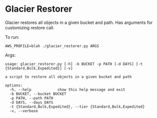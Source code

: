 # Glacier Restorer

Glacier restores all objects in a given bucket and path. Has arguments for
customizing restore call.

To run:

```
AWS_PROFILE=blah ./glacier_restorer.py ARGS
```

Args:

```
usage: glacier_restorer.py [-h] -b BUCKET -p PATH [-d DAYS] [-t {Standard,Bulk,Expedited}] [-v]

a script to restore all objects in a given bucket and path

options:
  -h, --help            show this help message and exit
  -b BUCKET, --bucket BUCKET
  -p PATH, --path PATH
  -d DAYS, --days DAYS
  -t {Standard,Bulk,Expedited}, --tier {Standard,Bulk,Expedited}
  -v, --verbose
```
